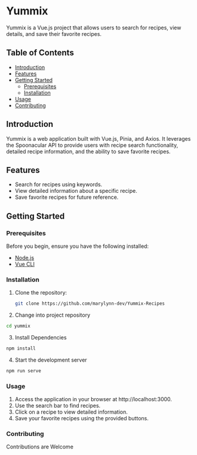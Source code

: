 # Yummix

Yummix is a Vue.js project that allows users to search for recipes, view details, and save their favorite recipes.

## Table of Contents

- [Introduction](#introduction)
- [Features](#features)
- [Getting Started](#getting-started)
  - [Prerequisites](#prerequisites)
  - [Installation](#installation)
- [Usage](#usage)
- [Contributing](#contributing)

## Introduction

Yummix is a web application built with Vue.js, Pinia, and Axios. It leverages the Spoonacular API to provide users with recipe search functionality, detailed recipe information, and the ability to save favorite recipes.

## Features

- Search for recipes using keywords.
- View detailed information about a specific recipe.
- Save favorite recipes for future reference.

## Getting Started

### Prerequisites

Before you begin, ensure you have the following installed:

- [Node.js](https://nodejs.org/)
- [Vue CLI](https://cli.vuejs.org/guide/installation.html)

### Installation

1. Clone the repository:

   ```bash
   git clone https://github.com/marylynn-dev/Yummix-Recipes
   ```

2. Change into project repository

```bash
cd yummix
```

3. Install Dependencies

```bash
npm install
```

4. Start the development server

```bash
npm run serve
```

### Usage

1. Access the application in your browser at http://localhost:3000.
2. Use the search bar to find recipes.
3. Click on a recipe to view detailed information.
4. Save your favorite recipes using the provided buttons.

### Contributing

Contributions are Welcome
